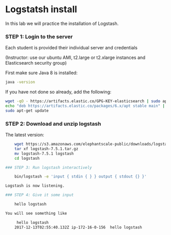 # Logstatsh install

In this lab we will practice the installation of Logstash.


### STEP 1: Login to the server

Each student is provided their individual server and credentials

(Instructor: use our ubuntu AMI, t2.large or t2.xlarge instances and Elasticsearch security group)

First make sure Java 8 is installed:

```bash
java -version
```

If you have not done so already, add the following:

```bash
wget -qO - https://artifacts.elastic.co/GPG-KEY-elasticsearch | sudo apt-key add -
echo "deb https://artifacts.elastic.co/packages/6.x/apt stable main" | sudo tee -a /etc/apt/sources.list.d/elastic-6.x.list
sudo apt-get update

```


### STEP 2: Download and unzip logstash


The latest version:

```bash
    wget https://s3.amazonaws.com/elephantscale-public/downloads/logstash-7.5.1.tar.gz    #latest version
    tar xf logstash-7.5.1.tar.gz
    mv logstash-7.5.1 logstash
    cd logstash

### STEP 3: Run logstash interactively

    bin/logstash -e 'input { stdin { } } output { stdout {} }'

Logstash is now listening.

### STEP 4: Give it some input

    hello logstash

You will see something like

     hello logstash
    2017-12-13T02:55:40.132Z ip-172-16-0-156  hello logstash
